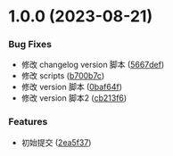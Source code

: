 # 1.0.0 (2023-08-21)


### Bug Fixes

* 修改 changelog version 脚本 ([5667def](https://github.com/lwsgh/conventional-changelog-example/commit/5667def3a96c5c4751b6ded6b2e7292257b03194))
* 修改 scripts ([b700b7c](https://github.com/lwsgh/conventional-changelog-example/commit/b700b7c35f9f38f9f04cedd38f318e7504b4dd2d))
* 修改 version 脚本 ([0baf64f](https://github.com/lwsgh/conventional-changelog-example/commit/0baf64f58c88c0d0a49ce45f4e8f8fed6579dd7a))
* 修改 version 脚本2 ([cb213f6](https://github.com/lwsgh/conventional-changelog-example/commit/cb213f67e7f1405669ed0d519dc529b67eeed2c4))


### Features

* 初始提交 ([2ea5f37](https://github.com/lwsgh/conventional-changelog-example/commit/2ea5f373c453aa0281cc447b80c4cbce66aede21))



